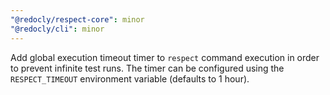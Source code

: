 ```yaml
---
"@redocly/respect-core": minor
"@redocly/cli": minor
---
```


Add global execution timeout timer to `respect` command execution in order to prevent infinite test runs. The timer can be configured using the `RESPECT_TIMEOUT` environment variable (defaults to 1 hour).
